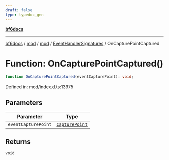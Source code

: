 ```yaml
---
draft: false
type: typedoc_gen
---
```


[**bf6docs**](../../../../_index.md)

***

[bf6docs](../../../../_index.md) / [mod](../../../_index.md) / [mod](../../_index.md) / [EventHandlerSignatures](../_index.md) / OnCapturePointCaptured

# Function: OnCapturePointCaptured()

```ts
function OnCapturePointCaptured(eventCapturePoint): void;
```

Defined in: mod/index.d.ts:13975

## Parameters

| Parameter | Type |
| ------ | ------ |
| `eventCapturePoint` | [`CapturePoint`](../../CapturePoint/_index.md) |

## Returns

`void`
